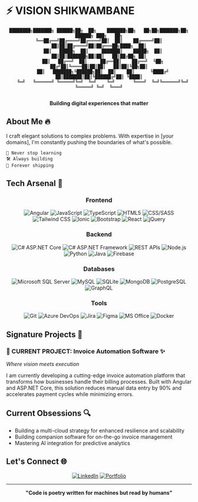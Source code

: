 # ⚡ VISION SHIKWAMBANE

<div align="center">
  
  ```
  ████████╗███████╗ ██████╗██╗  ██╗    ███████╗██╗   ██╗██╗███████╗██╗ ██████╗ ███╗   ██╗
  ╚══██╔══╝██╔════╝██╔════╝██║  ██║    ██╔════╝██║   ██║██║██╔════╝██║██╔═══██╗████╗  ██║
     ██║   █████╗  ██║     ███████║    █████╗  ██║   ██║██║███████╗██║██║   ██║██╔██╗ ██║
     ██║   ██╔══╝  ██║     ██╔══██║    ██╔══╝  ╚██╗ ██╔╝██║╚════██║██║██║   ██║██║╚██╗██║
     ██║   ███████╗╚██████╗██║  ██║    ██║      ╚████╔╝ ██║███████║██║╚██████╔╝██║ ╚████║
     ╚═╝   ╚══════╝ ╚═════╝╚═╝  ╚═╝    ╚═╝       ╚═══╝  ╚═╝╚══════╝╚═╝ ╚═════╝ ╚═╝  ╚═══╝
                                                                                          
  ```
  
  **Building digital experiences that matter**
  
</div>

## About Me 🔥

I craft elegant solutions to complex problems. With expertise in [your domains], I'm constantly pushing the boundaries of what's possible.

```
🧠 Never stop learning
🛠️ Always building
🚀 Forever shipping
```

## Tech Arsenal 🔧

<div align="center">
  
### Frontend
![Angular](https://img.shields.io/badge/-Angular-DD0031?style=flat-square&logo=angular&logoColor=white)
![JavaScript](https://img.shields.io/badge/-JavaScript-F7DF1E?style=flat-square&logo=javascript&logoColor=black)
![TypeScript](https://img.shields.io/badge/-TypeScript-3178C6?style=flat-square&logo=typescript&logoColor=white)
![HTML5](https://img.shields.io/badge/-HTML5-E34F26?style=flat-square&logo=html5&logoColor=white)
![CSS/SASS](https://img.shields.io/badge/-CSS/SASS-CC6699?style=flat-square&logo=sass&logoColor=white)
![Tailwind CSS](https://img.shields.io/badge/-Tailwind_CSS-38B2AC?style=flat-square&logo=tailwind-css&logoColor=white)
![Ionic](https://img.shields.io/badge/-Ionic-3880FF?style=flat-square&logo=ionic&logoColor=white)
![Bootstrap](https://img.shields.io/badge/-Bootstrap-7952B3?style=flat-square&logo=bootstrap&logoColor=white)
![React](https://img.shields.io/badge/-React-61DAFB?style=flat-square&logo=react&logoColor=black)
![jQuery](https://img.shields.io/badge/-jQuery-0769AD?style=flat-square&logo=jquery&logoColor=white)

### Backend
![C# ASP.NET Core](https://img.shields.io/badge/-C%23_ASP.NET_Core-512BD4?style=flat-square&logo=dotnet&logoColor=white)
![C# ASP.NET Framework](https://img.shields.io/badge/-C%23_ASP.NET_Framework-512BD4?style=flat-square&logo=dotnet&logoColor=white)
![REST APIs](https://img.shields.io/badge/-REST_APIs-009688?style=flat-square&logo=fastapi&logoColor=white)
![Node.js](https://img.shields.io/badge/-Node.js-339933?style=flat-square&logo=node.js&logoColor=white)
![Python](https://img.shields.io/badge/-Python-3776AB?style=flat-square&logo=python&logoColor=white)
![Java](https://img.shields.io/badge/-Java-007396?style=flat-square&logo=java&logoColor=white)
![Firebase](https://img.shields.io/badge/-Firebase-FFCA28?style=flat-square&logo=firebase&logoColor=black)

### Databases
![Microsoft SQL Server](https://img.shields.io/badge/-Microsoft_SQL_Server-CC2927?style=flat-square&logo=microsoft-sql-server&logoColor=white)
![MySQL](https://img.shields.io/badge/-MySQL-4479A1?style=flat-square&logo=mysql&logoColor=white)
![SQLite](https://img.shields.io/badge/-SQLite-003B57?style=flat-square&logo=sqlite&logoColor=white)
![MongoDB](https://img.shields.io/badge/-MongoDB-47A248?style=flat-square&logo=mongodb&logoColor=white)
![PostgreSQL](https://img.shields.io/badge/-PostgreSQL-336791?style=flat-square&logo=postgresql&logoColor=white)
![GraphQL](https://img.shields.io/badge/-GraphQL-E10098?style=flat-square&logo=graphql&logoColor=white)

### Tools
![Git](https://img.shields.io/badge/-Git-F05032?style=flat-square&logo=git&logoColor=white)
![Azure DevOps](https://img.shields.io/badge/-Azure_DevOps-0078D7?style=flat-square&logo=azure-devops&logoColor=white)
![Jira](https://img.shields.io/badge/-Jira-0052CC?style=flat-square&logo=jira&logoColor=white)
![Figma](https://img.shields.io/badge/-Figma-F24E1E?style=flat-square&logo=figma&logoColor=white)
![MS Office](https://img.shields.io/badge/-MS_Office-D83B01?style=flat-square&logo=microsoft-office&logoColor=white)
![Docker](https://img.shields.io/badge/-Docker-2496ED?style=flat-square&logo=docker&logoColor=white)

</div>

## Signature Projects 💎

### 🔴 CURRENT PROJECT: Invoice Automation Software ✨
*Where vision meets execution*

I am currently developing a cutting-edge invoice automation platform that transforms how businesses handle their billing processes.
Built with Angular and ASP.NET Core, this solution reduces manual data entry by 90% and accelerates payment cycles while minimizing errors.

## Current Obsessions 🔍
- Building a multi-cloud strategy for enhanced resilience and scalability
- Building companion software for on-the-go invoice management
- Mastering AI integration for predictive analytics

## Let's Connect 🌐

<div align="center">
  
[![LinkedIn](https://img.shields.io/badge/LinkedIn-%230077B5.svg?style=for-the-badge&logo=linkedin&logoColor=white)]([https://linkedin.com/in/yourusername](https://www.linkedin.com/in/vision-shikwambane/))
[![Portfolio](https://img.shields.io/badge/Portfolio-%23000000.svg?style=for-the-badge&logo=firefox&logoColor=#FF7139)](https://visionshikwambane.netlify.app/)
  
</div>

---

<div align="center">
  <b>"Code is poetry written for machines but read by humans"</b>
</div>
